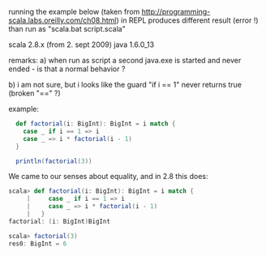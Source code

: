 running the example below (taken from http://programming-scala.labs.oreilly.com/ch08.html) in REPL produces different
result (error !) than run as "scala.bat script.scala"

scala 2.8.x (from 2. sept 2009)
java 1.6.0_13

remarks:
  a) when run as script a second java.exe is started and never ended - is that a normal behavior ?

  b) i am not sure, but i looks like the guard "if i == 1" never returns true (broken "==" ?)

example:
```scala
  def factorial(i: BigInt): BigInt = i match {
    case _ if i == 1 => i
    case _ => i * factorial(i - 1)
  }

  println(factorial(3))
```
We came to our senses about equality, and in 2.8 this does:
```scala
scala> def factorial(i: BigInt): BigInt = i match {
     |     case _ if i == 1 => i
     |     case _ => i * factorial(i - 1)
     |   }
factorial: (i: BigInt)BigInt

scala> factorial(3)
res0: BigInt = 6
```
